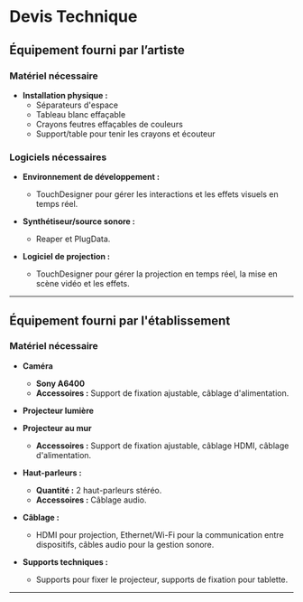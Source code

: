 # Devis Technique

## Équipement fourni par l’artiste

### Matériel nécessaire

- **Installation physique :**
  - Séparateurs d'espace
  - Tableau blanc effaçable
  - Crayons feutres effaçables de couleurs
  - Support/table pour tenir les crayons et écouteur

### Logiciels nécessaires

- **Environnement de développement :**

  - TouchDesigner pour gérer les interactions et les effets visuels en temps réel.

- **Synthétiseur/source sonore :**

  - Reaper et PlugData.

- **Logiciel de projection :**
  - TouchDesigner pour gérer la projection en temps réel, la mise en scène vidéo et les effets.

---

## Équipement fourni par l'établissement

### Matériel nécessaire

- **Caméra**

  - **Sony A6400**
  - **Accessoires :** Support de fixation ajustable, câblage d'alimentation.

- **Projecteur lumière**

- **Projecteur au mur**

  - **Accessoires :** Support de fixation ajustable, câblage HDMI, câblage d'alimentation.

- **Haut-parleurs :**

  - **Quantité :** 2 haut-parleurs stéréo.
  - **Accessoires :** Câblage audio.

- **Câblage :**

  - HDMI pour projection, Ethernet/Wi-Fi pour la communication entre dispositifs, câbles audio pour la gestion sonore.

- **Supports techniques :**
  - Supports pour fixer le projecteur, supports de fixation pour tablette.

---
